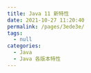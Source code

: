 ```yaml
---
title: Java 11 新特性
date: 2021-10-27 11:20:40
permalink: /pages/3ede3e/
tags: 
  - null
categories: 
  - Java
  - Java 各版本特性
---
```

